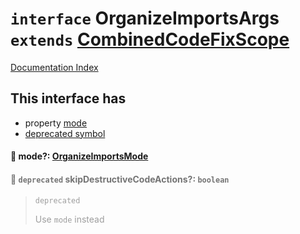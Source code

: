 # `interface` OrganizeImportsArgs `extends` [CombinedCodeFixScope](../private.interface.CombinedCodeFixScope/README.md)

[Documentation Index](../README.md)

## This interface has

- property [mode](#-mode-organizeimportsmode)
- [deprecated symbol](#-deprecated-skipdestructivecodeactions-boolean)


#### 📄 mode?: [OrganizeImportsMode](../private.enum.OrganizeImportsMode/README.md)



<div style="opacity:0.6">

#### 📄 `deprecated` skipDestructiveCodeActions?: `boolean`

> `deprecated`
> 
> Use `mode` instead



</div>

